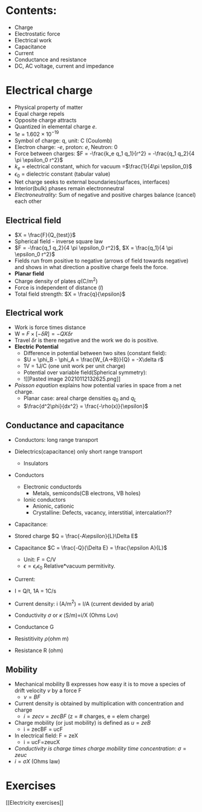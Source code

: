 # Contents:
- Charge
- Electrostatic force
- Electrical work
- Capacitance
- Current
- Conductance and resistance
- DC, AC voltage, current and impedance

# Electrical charge
- Physical property of matter 
- Equal charge repels
- Opposite charge attracts
- Quantized in elemental charge $e$.
- 1$e$ = $1.602\times10^{-19}$
- Symbol of charge: q, unit: C (Coulomb)
- Electron charge: -$e$, proton: $e$, Neutron: 0
- Force between charges: $F = -\frac{k_e q_1 q_1}{r^2} = -\frac{q_1 q_2}{4 \pi \epsilon_0 r^2}$
- $k_e$ = electrical constant, which for vacuum =$\frac{1}{4\pi \epsilon_0}$
- $\epsilon_0$ = dielectric constant (tabular value)
- Net charge seeks to external boundaries(surfaces, interfaces)
- Interior(bulk) phases remain electronneutral
- *Electroneutrality:* Sum of negative and positive charges balance (cancel) each other

## Electrical field
- $X = \frac{F}{Q_{test}}$
- Spherical field - inverse square law
- $F = -\frac{q_1 q_2}{4 \pi \epsilon_0 r^2}$, $X = \frac{q_1}{4 \pi \epsilon_0 r^2}$
- Fields run from positive to negative (arrows of field towards negative) and shows in what direction a positive charge feels the force.
- **Planar field**
- Charge density of plates $q$(C/m$^2$)
- Force is independent of distance ($l$)
- Total field strength: $X = \frac{q}{\epsilon}$

## Electrical work
- Work is force times distance
- W = $F\times[-\delta R] = -QX\delta r$
- Travel $\delta r$ is there negative and the work we do is positive.
- **Electric Potential**
	- Difference in potential between two sites (constant field):
	- $U = \phi_B - \phi_A = \frac{W_{A->B}}{Q} = -X\delta r$
	- 1V = 1J/C (one unit work per unit charge)
	- Potential over variable field(Spherical symmetry):
	- ![[Pasted image 20210112132625.png]]
- *Poisson equation* explains how potential varies in space from a net charge.
	- Planar case: areal charge densities $q_0$ and $q_L$
	- $\frac{d^2\phi}{dx^2} = \frac{-\rho(x)}{\epsilon}$

## Conductance and capacitance
- Conductors: long range transport
- Dielectrics(capacitance) only short range transport
	- Insulators
- Conductors
	- Electronic conductords
		- Metals, semiconds(CB electrons, VB holes)
	- Ionic conductors
		- Anionic, cationic
		- Crystalline: Defects, vacancy, interstitial, intercalation??

- Capacitance:
- Stored charge $Q = \frac{-A\epsilon}{L}\Delta E$
- Capacitance $C = \frac{-Q}{\Delta E} = \frac{\epsilon A}{L}$
	- Unit: F = C/V
	- $\epsilon = \epsilon_r \epsilon_0$ Relative*vacuum permitivity.
- Current:
- I = Q/t, 1A = 1C/s
- Current density: i (A/m$^2$) = I/A (current devided by arial)

- Conductivity $\sigma$ or $\kappa$ (S/m)=i/X (Ohms Lov)
- Conductance G
- Resistitivity $\rho$(ohm m)
- Resistance R (ohm)

## Mobility
- Mechanical mobility B expresses how easy it is to move a species of drift velocity $v$ by a force F
	- $v = BF$
- Current density is obtained by multiplication with concentration and charge
	- $i = zecv = zecBF$ (z = # charges, e = elem charge)
- Charge mobility (or just mobility) is defined as $u = zeB$
	- i = zecBF = ucF
- In electrical field: F = zeX
	- i = ucF=zeucX
- *Conductivity is charge times charge mobility time concentration*: $\sigma = zeuc$
- $i = \sigma X$ (Ohms law)

# Exercises
[[Electricity exercises]]